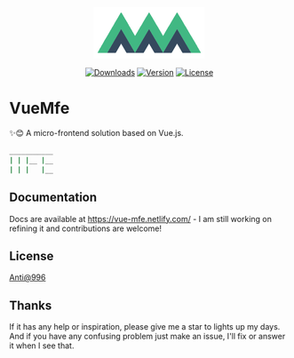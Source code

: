 <p align="center"><a href="https://vuchan.github.io/vue-mfe" target="_blank" rel="noopener noreferrer"><img width="200" src="./docs/.vuepress/public/images/mfe-logo.png" alt="VueMfe logo"></a></p>

<p align="center">
  <a href="https://npmcharts.com/compare/vue-mfe?minimal=true"><img src="https://img.shields.io/npm/dm/vue-mfe.svg" alt="Downloads"></a>
  <a href="https://www.npmjs.com/package/vue-mfe"><img src="https://img.shields.io/npm/v/vue-mfe.svg" alt="Version"></a>
  <a href="https://github.com/996icu/996.ICU/blob/master/LICENSE"><img src="https://img.shields.io/badge/license-Anti%20996-blue.svg" alt="License"></a>
  <br>
</p>

# VueMfe

✨😊 A micro-frontend solution based on Vue.js.

```bash
___________
| | |__ |__
| | |   |__
```

## Documentation

Docs are available at https://vue-mfe.netlify.com/ - I am still working on refining it and contributions are welcome!

## License

[Anti@996](https://github.com/996icu/996.ICU/blob/master/LICENSE)

## Thanks

If it has any help or inspiration, please give me a star to lights up my days. And if you have any confusing problem just make an issue, I'll fix or answer it when I see that.
